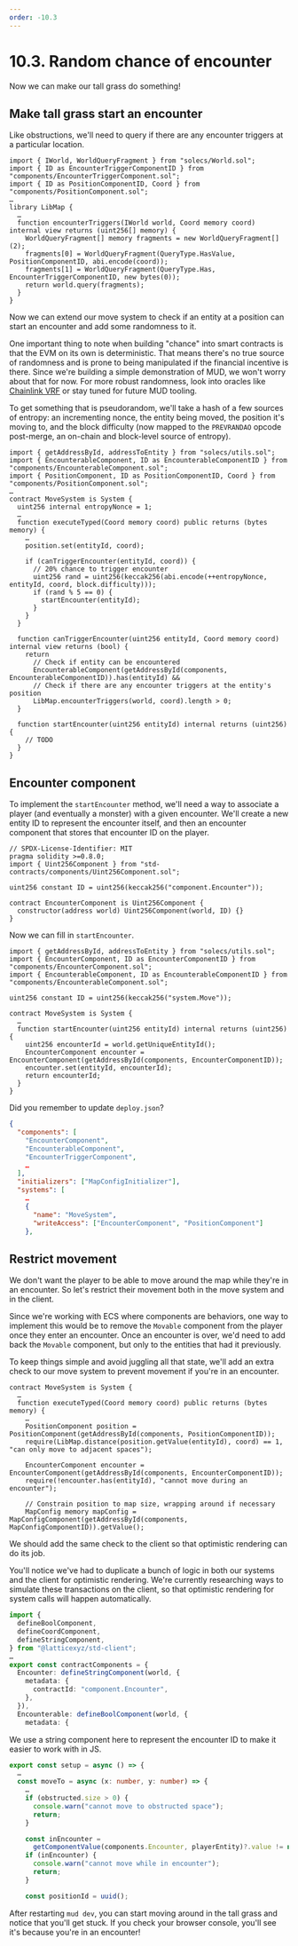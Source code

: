 ```yaml
---
order: -10.3
---
```


# 10.3. Random chance of encounter

Now we can make our tall grass do something!

## Make tall grass start an encounter

Like obstructions, we'll need to query if there are any encounter triggers at a particular location.

```sol !#2,7-12 packages/contracts/src/LibMap.sol
import { IWorld, WorldQueryFragment } from "solecs/World.sol";
import { ID as EncounterTriggerComponentID } from "components/EncounterTriggerComponent.sol";
import { ID as PositionComponentID, Coord } from "components/PositionComponent.sol";
…
library LibMap {
  …
  function encounterTriggers(IWorld world, Coord memory coord) internal view returns (uint256[] memory) {
    WorldQueryFragment[] memory fragments = new WorldQueryFragment[](2);
    fragments[0] = WorldQueryFragment(QueryType.HasValue, PositionComponentID, abi.encode(coord));
    fragments[1] = WorldQueryFragment(QueryType.Has, EncounterTriggerComponentID, new bytes(0));
    return world.query(fragments);
  }
}
```

Now we can extend our move system to check if an entity at a position can start an encounter and add some randomness to it.

One important thing to note when building "chance" into smart contracts is that the EVM on its own is deterministic. That means there's no true source of randomness and is prone to being manipulated if the financial incentive is there. Since we're building a simple demonstration of MUD, we won't worry about that for now. For more robust randomness, look into oracles like [Chainlink VRF](https://docs.chain.link/vrf/v2/introduction/) or stay tuned for future MUD tooling.

To get something that is pseudorandom, we'll take a hash of a few sources of entropy: an incrementing nonce, the entity being moved, the position it's moving to, and the block difficulty (now mapped to the `PREVRANDAO` opcode post-merge, an on-chain and block-level source of entropy).

```sol !#3,6,12-18,21-31 packages/contracts/src/systems/MoveSystem.sol
import { getAddressById, addressToEntity } from "solecs/utils.sol";
import { EncounterableComponent, ID as EncounterableComponentID } from "components/EncounterableComponent.sol";
import { PositionComponent, ID as PositionComponentID, Coord } from "components/PositionComponent.sol";
…
contract MoveSystem is System {
  uint256 internal entropyNonce = 1;
  …
  function executeTyped(Coord memory coord) public returns (bytes memory) {
    …
    position.set(entityId, coord);

    if (canTriggerEncounter(entityId, coord)) {
      // 20% chance to trigger encounter
      uint256 rand = uint256(keccak256(abi.encode(++entropyNonce, entityId, coord, block.difficulty)));
      if (rand % 5 == 0) {
        startEncounter(entityId);
      }
    }
  }

  function canTriggerEncounter(uint256 entityId, Coord memory coord) internal view returns (bool) {
    return
      // Check if entity can be encountered
      EncounterableComponent(getAddressById(components, EncounterableComponentID)).has(entityId) &&
      // Check if there are any encounter triggers at the entity's position
      LibMap.encounterTriggers(world, coord).length > 0;
  }

  function startEncounter(uint256 entityId) internal returns (uint256) {
    // TODO
  }
}
```

## Encounter component

To implement the `startEncounter` method, we'll need a way to associate a player (and eventually a monster) with a given encounter. We'll create a new entity ID to represent the encounter itself, and then an encounter component that stores that encounter ID on the player.

```sol packages/contracts/src/components/EncounterComponent.sol
// SPDX-License-Identifier: MIT
pragma solidity >=0.8.0;
import { Uint256Component } from "std-contracts/components/Uint256Component.sol";

uint256 constant ID = uint256(keccak256("component.Encounter"));

contract EncounterComponent is Uint256Component {
  constructor(address world) Uint256Component(world, ID) {}
}
```

Now we can fill in `startEncounter`.

```sol !#2,10-13 packages/contracts/src/systems/MoveSystem.sol
import { getAddressById, addressToEntity } from "solecs/utils.sol";
import { EncounterComponent, ID as EncounterComponentID } from "components/EncounterComponent.sol";
import { EncounterableComponent, ID as EncounterableComponentID } from "components/EncounterableComponent.sol";

uint256 constant ID = uint256(keccak256("system.Move"));

contract MoveSystem is System {
  …
  function startEncounter(uint256 entityId) internal returns (uint256) {
    uint256 encounterId = world.getUniqueEntityId();
    EncounterComponent encounter = EncounterComponent(getAddressById(components, EncounterComponentID));
    encounter.set(entityId, encounterId);
    return encounterId;
  }
}
```

Did you remember to update `deploy.json`?

```json !#3,13 packages/contracts/deploy.json
{
  "components": [
    "EncounterComponent",
    "EncounterableComponent",
    "EncounterTriggerComponent",
    …
  ],
  "initializers": ["MapConfigInitializer"],
  "systems": [
    …
    {
      "name": "MoveSystem",
      "writeAccess": ["EncounterComponent", "PositionComponent"]
    },
```

## Restrict movement

We don't want the player to be able to move around the map while they're in an encounter. So let's restrict their movement both in the move system and in the client.

Since we're working with ECS where components are behaviors, one way to implement this would be to remove the `Movable` component from the player once they enter an encounter. Once an encounter is over, we'd need to add back the `Movable` component, but only to the entities that had it previously.

To keep things simple and avoid juggling all that state, we'll add an extra check to our move system to prevent movement if you're in an encounter.

```sol !#8-9 packages/contracts/src/systems/MoveSystem.sol
contract MoveSystem is System {
  …
  function executeTyped(Coord memory coord) public returns (bytes memory) {
    …
    PositionComponent position = PositionComponent(getAddressById(components, PositionComponentID));
    require(LibMap.distance(position.getValue(entityId), coord) == 1, "can only move to adjacent spaces");

    EncounterComponent encounter = EncounterComponent(getAddressById(components, EncounterComponentID));
    require(!encounter.has(entityId), "cannot move during an encounter");

    // Constrain position to map size, wrapping around if necessary
    MapConfig memory mapConfig = MapConfigComponent(getAddressById(components, MapConfigComponentID)).getValue();

```

We should add the same check to the client so that optimistic rendering can do its job.

You'll notice we've had to duplicate a bunch of logic in both our systems and the client for optimistic rendering. We're currently researching ways to simulate these transactions on the client, so that optimistic rendering for system calls will happen automatically.

```ts !#4,8-12 packages/client/src/mud/components.ts
import {
  defineBoolComponent,
  defineCoordComponent,
  defineStringComponent,
} from "@latticexyz/std-client";
…
export const contractComponents = {
  Encounter: defineStringComponent(world, {
    metadata: {
      contractId: "component.Encounter",
    },
  }),
  Encounterable: defineBoolComponent(world, {
    metadata: {
```

We use a string component here to represent the encounter ID to make it easier to work with in JS.

```ts !#10-15 packages/client/src/mud/setup.ts
export const setup = async () => {
  …
  const moveTo = async (x: number, y: number) => {
    …
    if (obstructed.size > 0) {
      console.warn("cannot move to obstructed space");
      return;
    }

    const inEncounter =
      getComponentValue(components.Encounter, playerEntity)?.value != null;
    if (inEncounter) {
      console.warn("cannot move while in encounter");
      return;
    }

    const positionId = uuid();
```

After restarting `mud dev`, you can start moving around in the tall grass and notice that you'll get stuck. If you check your browser console, you'll see it's because you're in an encounter!
